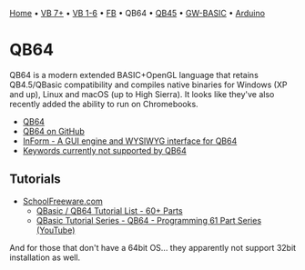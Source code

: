 [Home](https://gotbasic.com) • [VB 7+](VB.md) • [VB 1-6](vb6.md) • [FB](FreeBASIC.md) • QB64 • [QB45](QB.md) • [GW-BASIC](GW-BASIC.md) • [Arduino](AVR.md)

# QB64

QB64 is a modern extended BASIC+OpenGL language that retains QB4.5/QBasic compatibility and compiles native binaries for Windows (XP and up), Linux and macOS (up to High Sierra).  It looks like they've also recently added the ability to run on Chromebooks.

- [QB64](https://www.qb64.org)
- [QB64 on GitHub](https://github.com/Galleondragon/qb64/commits/development)
- [InForm - A GUI engine and WYSIWYG interface for QB64](https://www.qb64.org/inform/)
- [Keywords currently not supported by QB64](http://www.qb64.org/wiki/Keywords_currently_not_supported_by_QB64)

## Tutorials

- [SchoolFreeware.com](https://www.schoolfreeware.com)
  - [QBasic / QB64 Tutorial List - 60+ Parts](https://www.schoolfreeware.com/QBasic_Tutorials_-_QB64_Tutorials_-_Programming_And_Code_Examples.html)
  - [QBasic Tutorial Series - QB64 - Programming 61 Part Series (YouTube)](https://www.youtube.com/playlist?list=PLF6199808BD4901E1)

And for those that don't have a 64bit OS... they apparently not support 32bit installation as well.

